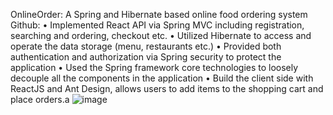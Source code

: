 OnlineOrder: A Spring and Hibernate based online food ordering system
Github: 
•	Implemented React API via Spring MVC including registration, searching and ordering, checkout etc.
•	Utilized Hibernate to access and operate the data storage (menu, restaurants etc.)
•	Provided both authentication and authorization via Spring security to protect the application
•	Used the Spring framework core technologies to loosely decouple all the components in the application
•	Build the client side with ReactJS and Ant Design, allows users to add items to the shopping cart and place orders.a
![image](https://user-images.githubusercontent.com/115426274/198887070-11063b75-7a31-49b8-a469-6f90f7c96cf1.png)

